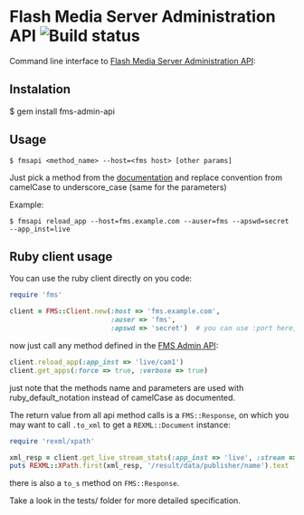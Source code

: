 Flash Media Server Administration API ![Build status](https://secure.travis-ci.org/igorsobreira/fms-admin-api.png?branch=master)
=====================================

Command line interface to [Flash Media Server Administration API][fmsapi]:

Instalation
-----------

   $ gem install fms-admin-api

Usage
-----

    $ fmsapi <method_name> --host=<fms host> [other params]

Just pick a method from the [documentation][fmsapi] and replace convention 
from camelCase to underscore_case (same for the parameters)

Example:

    $ fmsapi reload_app --host=fms.example.com --auser=fms --apswd=secret --app_inst=live


Ruby client usage
-----------------

You can use the ruby client directly on you code:

```ruby
require 'fms'

client = FMS::Client.new(:host => 'fms.example.com',
                         :auser => 'fms',
                         :apswd => 'secret')  # you can use :port here, 1111 is default
```

now just call any method defined in the [FMS Admin API][fmsapi]:

```ruby
client.reload_app(:app_inst => 'live/cam1')
client.get_apps(:force => true, :verbose => true)
```

just note that the methods name and parameters are used with ruby_default_notation 
instead of camelCase as documented.

The return value from all api method calls is a `FMS::Response`, on which you may want to call `.to_xml` 
to get a `REXML::Document` instance:

```ruby
require 'rexml/xpath'

xml_resp = client.get_live_stream_stats(:app_inst => 'live', :stream => 'cam1').to_xml
puts REXML::XPath.first(xml_resp, '/result/data/publisher/name').text

```

there is also a `to_s` method on `FMS::Response`.

Take a look in the tests/ folder for more detailed specification.

[fmsapi]: http://help.adobe.com/en_US/flashmediaserver/adminapi/WSa4cb07693d12388431df580a12a34991ebc-8000.html